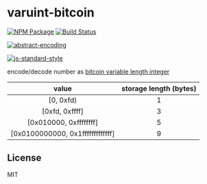 # varuint-bitcoin

[![NPM Package](https://img.shields.io/npm/v/varuint-bitcoin.svg?style=flat-square)](https://www.npmjs.org/package/varuint-bitcoin)
[![Build Status](https://img.shields.io/travis/fanatid/varuint-bitcoin.svg?branch=master&style=flat-square)](https://travis-ci.org/fanatid/varuint-bitcoin)

[![abstract-encoding](https://img.shields.io/badge/abstract--encoding-compliant-brightgreen.svg?style=flat-square)](https://github.com/mafintosh/abstract-encoding)

[![js-standard-style](https://cdn.rawgit.com/feross/standard/master/badge.svg)](https://github.com/feross/standard)

encode/decode number as [bitcoin variable length integer](https://en.bitcoin.it/wiki/Protocol_documentation#Variable_length_integer)

| value | storage length (bytes) |
|:------:|:--------------:|
| [0, 0xfd) | 1 |
| [0xfd, 0xffff] | 3 |
| [0x010000, 0xffffffff] | 5 |
| [0x0100000000, 0x1fffffffffffff] | 9 |

## License

MIT
